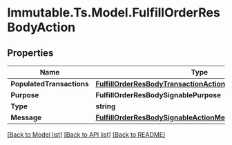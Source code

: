 # Immutable.Ts.Model.FulfillOrderResBodyAction

## Properties

Name | Type | Description | Notes
------------ | ------------- | ------------- | -------------
**PopulatedTransactions** | [**FulfillOrderResBodyTransactionActionPopulatedTransactions**](FulfillOrderResBodyTransactionActionPopulatedTransactions.md) |  | [optional] 
**Purpose** | **FulfillOrderResBodySignablePurpose** |  | [optional] 
**Type** | **string** |  | 
**Message** | [**FulfillOrderResBodySignableActionMessage**](FulfillOrderResBodySignableActionMessage.md) |  | [optional] 

[[Back to Model list]](../README.md#documentation-for-models) [[Back to API list]](../README.md#documentation-for-api-endpoints) [[Back to README]](../README.md)

